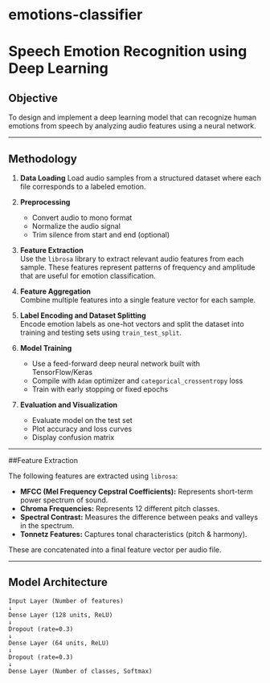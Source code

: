 # emotions-classifier
# Speech Emotion Recognition using Deep Learning

## Objective

To design and implement a deep learning model that can recognize human emotions from speech by analyzing audio features using a neural network.

---

## Methodology

1. **Data Loading**
   Load audio samples from a structured dataset where each file corresponds to a labeled emotion.

2. **Preprocessing**  
   - Convert audio to mono format
   - Normalize the audio signal
   - Trim silence from start and end (optional)

3. **Feature Extraction**  
   Use the `librosa` library to extract relevant audio features from each sample. These features represent patterns of frequency and amplitude that are useful for emotion classification.

4. **Feature Aggregation**  
   Combine multiple features into a single feature vector for each sample.

5. **Label Encoding and Dataset Splitting**  
   Encode emotion labels as one-hot vectors and split the dataset into training and testing sets using `train_test_split`.

6. **Model Training**  
   - Use a feed-forward deep neural network built with TensorFlow/Keras
   - Compile with `Adam` optimizer and `categorical_crossentropy` loss
   - Train with early stopping or fixed epochs

7. **Evaluation and Visualization**  
   - Evaluate model on the test set
   - Plot accuracy and loss curves
   - Display confusion matrix

---

##Feature Extraction

The following features are extracted using `librosa`:

- **MFCC (Mel Frequency Cepstral Coefficients):** Represents short-term power spectrum of sound.
- **Chroma Frequencies:** Represents 12 different pitch classes.
- **Spectral Contrast:** Measures the difference between peaks and valleys in the spectrum.
- **Tonnetz Features:** Captures tonal characteristics (pitch & harmony).

These are concatenated into a final feature vector per audio file.

---

## Model Architecture

```text
Input Layer (Number of features)
↓
Dense Layer (128 units, ReLU)
↓
Dropout (rate=0.3)
↓
Dense Layer (64 units, ReLU)
↓
Dropout (rate=0.3)
↓
Dense Layer (Number of classes, Softmax)
